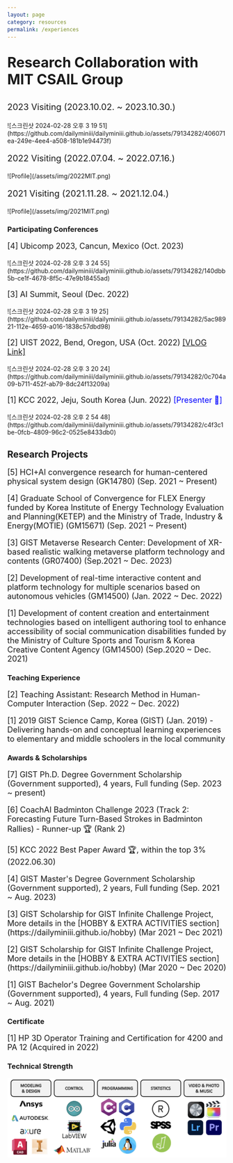 ```yaml
---
layout: page
category: resources
permalink: /experiences
---
```


<div style="font-size: 32px;"><p> <strong>Research Collaboration with MIT CSAIL Group </strong> </p></div>

<div style="font-size: 20px;"><p> 2023 Visiting (2023.10.02. ~ 2023.10.30.) </p></div>
![스크린샷 2024-02-28 오후 3 19 51](https://github.com/dailyminiii/dailyminiii.github.io/assets/79134282/406071ea-249e-4ee4-a508-181b1e94473f)


<div style="font-size: 20px;"><p> 2022 Visiting (2022.07.04. ~ 2022.07.16.) </p></div>
![Profile](/assets/img/2022MIT.png)

<div style="font-size: 20px;"><p> 2021 Visiting (2021.11.28. ~ 2021.12.04.) </p></div>
![Profile](/assets/img/2021MIT.png)

### Participating Conferences

<div style="font-size: 18px;"><p> [4] Ubicomp 2023, Cancun, Mexico (Oct. 2023)
</p></div>
![스크린샷 2024-02-28 오후 3 24 55](https://github.com/dailyminiii/dailyminiii.github.io/assets/79134282/140dbb5b-ce1f-4678-8f5c-47e9b18455ad)

<div style="font-size: 18px;"><p> [3] AI Summit, Seoul (Dec. 2022)
</p></div>
![스크린샷 2024-02-28 오후 3 19 25](https://github.com/dailyminiii/dailyminiii.github.io/assets/79134282/5ac98921-112e-4659-a016-1838c57dbd98)


<div style="font-size: 18px;"><p> [2] UIST 2022, Bend, Oregon, USA (Oct. 2022) <a href="https://www.youtube.com/watch?v=bdIcpcGbDZI&t=4s">[VLOG Link]</a>
</p></div>
![스크린샷 2024-02-28 오후 3 20 24](https://github.com/dailyminiii/dailyminiii.github.io/assets/79134282/0c704a09-b711-452f-ab79-8dc24f13209a)


<div style="font-size: 18px;"><p> [1] KCC 2022, Jeju, South Korea (Jun. 2022) <span style="color: blue;">[Presenter 📣]</span>
</p></div>
![스크린샷 2024-02-28 오후 2 54 48](https://github.com/dailyminiii/dailyminiii.github.io/assets/79134282/c4f3c1be-0fcb-4809-96c2-0525e8433db0)

## Research Projects

<div style="font-size: 18px;"><p> [5] HCI+AI convergence research for human-centered physical system design (GK14780) (Sep. 2021 ~ Present)
</p></div>

<div style="font-size: 18px;"><p> [4] Graduate School of Convergence for FLEX Energy funded by Korea Institute of Energy Technology Evaluation and Planning(KETEP) and the Ministry of Trade, Industry & Energy(MOTIE) (GM15671) (Sep. 2021 ~ Present)
</p></div>

<div style="font-size: 18px;"><p> [3] GIST Metaverse Research Center: Development of XR-based realistic walking metaverse platform technology and contents (GR07400) (Sep.2021 ~ Dec. 2023) 
</p></div>

<div style="font-size: 18px;"><p> [2] Development of real-time interactive content and platform technology for multiple scenarios based on autonomous vehicles (GM14500) (Jan. 2022 ~ Dec. 2022) 
</p></div>

<div style="font-size: 18px;"><p> [1] Development of content creation and entertainment technologies based on intelligent authoring tool to enhance accessibility of social communication disabilities funded by the Ministry of Culture Sports and Tourism & Korea Creative Content Agency (GM14500) (Sep.2020 ~ Dec. 2021) 
</p></div>

### Teaching Experience 

<div style="font-size: 18px;"><p>[2] Teaching Assistant: Research Method in Human-Computer Interaction (Sep.  2022 ~ Dec. 2022)</p></div>

<div style="font-size: 18px;"><p>[1] 2019 GIST Science Camp, Korea (GIST) (Jan. 2019) - Delivering hands-on and conceptual learning experiences to elementary and middle schoolers in the local community </p></div>

### Awards & Scholarships

<div style="font-size: 18px;"><p>[7] GIST Ph.D. Degree Government Scholarship (Government supported), 4 years, Full funding (Sep. 2023 ~ present)</p></div>

<div style="font-size: 18px;"><p>[6] CoachAI Badminton Challenge 2023 (Track 2: Forecasting Future Turn-Based Strokes in Badminton Rallies) - Runner-up 🏆 (Rank 2)</p></div>

<div style="font-size: 18px;"><p>[5] KCC 2022 Best Paper Award 🏆, within the top 3% (2022.06.30)</p></div>

<div style="font-size: 18px;"><p>[4] GIST Master's Degree Government Scholarship (Government supported), 2 years, Full funding (Sep. 2021 ~ Aug. 2023)</p></div>

<div style="font-size: 18px;"><p>[3] GIST Scholarship for GIST Infinite Challenge Project, More details in the [HOBBY & EXTRA ACTIVITIES section](https://dailyminiii.github.io/hobby) (Mar 2021 ~ Dec 2021)</p></div>

<div style="font-size: 18px;"><p>[2] GIST Scholarship for GIST Infinite Challenge Project, More details in the [HOBBY & EXTRA ACTIVITIES section](https://dailyminiii.github.io/hobby) (Mar 2020 ~ Dec 2020)</p></div>

<div style="font-size: 18px;"><p>[1] GIST Bachelor's Degree Government Scholarship (Government supported), 4 years, Full funding (Sep. 2017 ~ Aug. 2021)</p></div>


### Certificate

<div style="font-size: 18px;"><p>[1] HP 3D Operator Training and Certification for 4200 and PA 12 (Acquired in 2022)</p></div>


### Technical Strength
![Profile](/assets/img/Technic.png)

